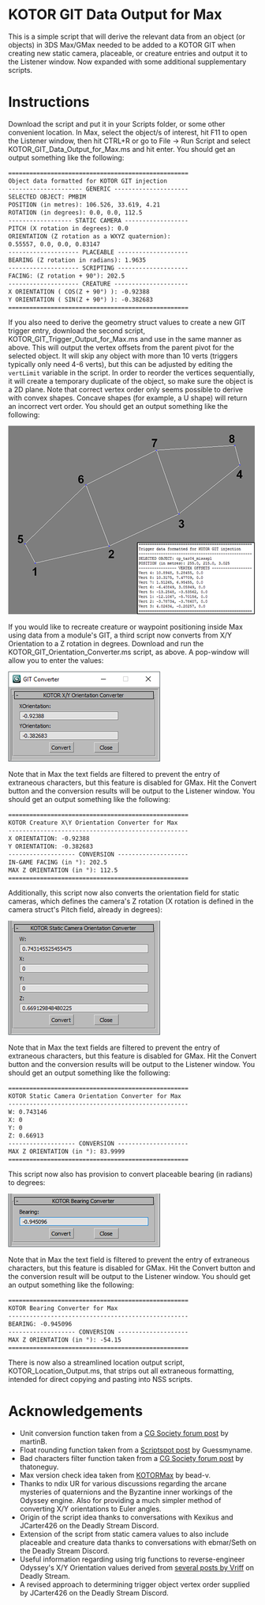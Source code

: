 # KOTOR GIT Data Output for Max
This is a simple script that will derive the relevant data from an object (or objects) in 3DS Max/GMax needed to be added to a KOTOR GIT when creating new static camera, placeable, or creature entries and output it to the Listener window. Now expanded with some additional supplementary scripts.

Instructions
============
Download the script and put it in your Scripts folder, or some other convenient location. In Max, select the object/s of interest, hit F11 to open the Listener window, then hit CTRL+R or go to File -> Run Script and select KOTOR_GIT_Data_Output_for_Max.ms and hit enter. You should get an output something like the following:
```
===================================================
Object data formatted for KOTOR GIT injection
--------------------- GENERIC ---------------------
SELECTED OBJECT: PMBIM
POSITION (in metres): 106.526, 33.619, 4.21
ROTATION (in degrees): 0.0, 0.0, 112.5
------------------ STATIC CAMERA ------------------
PITCH (X rotation in degrees): 0.0
ORIENTATION (Z rotation as a WXYZ quaternion):
0.55557, 0.0, 0.0, 0.83147
-------------------- PLACEABLE --------------------
BEARING (Z rotation in radians): 1.9635
-------------------- SCRIPTING --------------------
FACING: (Z rotation + 90°): 202.5
-------------------- CREATURE ---------------------
X ORIENTATION ( COS(Z + 90°) ): -0.92388
Y ORIENTATION ( SIN(Z + 90°) ): -0.382683
===================================================
```

If you also need to derive the geometry struct values to create a new GIT trigger entry, download the second script, KOTOR_GIT_Trigger_Output_for_Max.ms and use in the same manner as above. This will output the vertex offsets from the parent pivot for the selected object. It will skip any object with more than 10 verts (triggers typically only need 4-6 verts), but this can be adjusted by editing the `vertLimit` variable in the script. In order to reorder the vertices sequentially, it will create a temporary duplicate of the object, so make sure the object is a 2D plane. Note that correct vertex order only seems possible to derive with convex shapes. Concave shapes (for example, a U shape) will return an incorrect vert order. You should get an output something like the following:

![](https://github.com/DarthParametric/KOTOR_GIT_Data_Output_for_Max/blob/main/img/GIT_Trigger_Example.png?raw=true)

If you would like to recreate creature or waypoint positioning inside Max using data from a module's GIT, a third script now converts from X/Y Orientation to a Z rotation in degrees. Download and run the KOTOR_GIT_Orientation_Converter.ms script, as above. A pop-window will allow you to enter the values:

![](https://github.com/DarthParametric/KOTOR_GIT_Data_Output_for_Max/blob/main/img/GIT_XYOri_Converter.png?raw=true)

Note that in Max the text fields are filtered to prevent the entry of extraneous characters, but this feature is disabled for GMax. Hit the Convert button and the conversion results will be output to the Listener window. You should get an output something like the following:
```
===================================================
KOTOR Creature X\Y Orientation Converter for Max
---------------------------------------------------
X ORIENTATION: -0.92388
Y ORIENTATION: -0.382683
------------------- CONVERSION --------------------
IN-GAME FACING (in °): 202.5
MAX Z ORIENTATION (in °): 112.5
===================================================
```
Additionally, this script now also converts the orientation field for static cameras, which defines the camera's Z rotation (X rotation is defined in the camera struct's Pitch field, already in degrees):

![](https://github.com/DarthParametric/KOTOR_GIT_Data_Output_for_Max/blob/main/img/GIT_CamOri_Converter.png?raw=true)

Note that in Max the text fields are filtered to prevent the entry of extraneous characters, but this feature is disabled for GMax. Hit the Convert button and the conversion results will be output to the Listener window. You should get an output something like the following:
```
===================================================
KOTOR Static Camera Orientation Converter for Max
---------------------------------------------------
W: 0.743146
X: 0
Y: 0
Z: 0.66913
------------------- CONVERSION --------------------
MAX Z ORIENTATION (in °): 83.9999
===================================================
```
This script now also has provision to convert placeable bearing (in radians) to degrees:

![](https://github.com/DarthParametric/KOTOR_GIT_Data_Output_for_Max/blob/main/img/GIT_Bearing_Converter.png?raw=true)

Note that in Max the text field is filtered to prevent the entry of extraneous characters, but this feature is disabled for GMax. Hit the Convert button and the conversion result will be output to the Listener window. You should get an output something like the following:
```
===================================================
KOTOR Bearing Converter for Max
---------------------------------------------------
BEARING: -0.945096
------------------- CONVERSION --------------------
MAX Z ORIENTATION (in °): -54.15
===================================================
```

There is now also a streamlined location output script, KOTOR_Location_Output.ms, that strips out all extraneous formatting, intended for direct copying and pasting into NSS scripts.

Acknowledgements
============
* Unit conversion function taken from a [CG Society forum post](https://forums.cgsociety.org/t/get-vertex-position-by-coordinate-and-format-the-string/1836100/2) by martinB.
* Float rounding function taken from a [Scriptspot post](http://www.scriptspot.com/forums/3ds-max/general-scripting/printing-out-float-values-to-a-few-decimal-points) by Guessmyname.
* Bad characters filter function taken from a [CG Society forum post](https://forums.cgsociety.org/t/limit-an-edit-box-to-integer-float-value/1299552/3) by thatoneguy.
* Max version check idea taken from [KOTORMax](https://deadlystream.com/files/file/1151-kotormax/) by bead-v.
* Thanks to ndix UR for various discussions regarding the arcane mysteries of quaternions and the Byzantine inner workings of the Odyssey engine. Also for providing a much simpler method of converting X/Y orientations to Euler angles.
* Origin of the script idea thanks to conversations with Kexikus and JCarter426 on the Deadly Stream Discord.
* Extension of the script from static camera values to also include placeable and creature data thanks to conversations with ebmar/Seth on the Deadly Stream Discord.
* Useful information regarding using trig functions to reverse-engineer Odyssey's X/Y Orientation values derived from [several posts by Vriff](https://deadlystream.com/topic/2901-gitedit-what-do-you-guys-want/?do=findComment&comment=29621) on Deadly Stream.
* A revised approach to determining trigger object vertex order supplied by JCarter426 on the Deadly Stream Discord.

